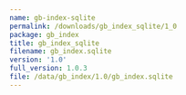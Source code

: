 ```yaml
---
name: gb-index-sqlite
permalink: /downloads/gb_index_sqlite/1_0
package: gb_index
title: gb_index_sqlite
filename: gb_index.sqlite
version: '1.0'
full_version: 1.0.3
file: /data/gb_index/1.0/gb_index.sqlite
---
```


